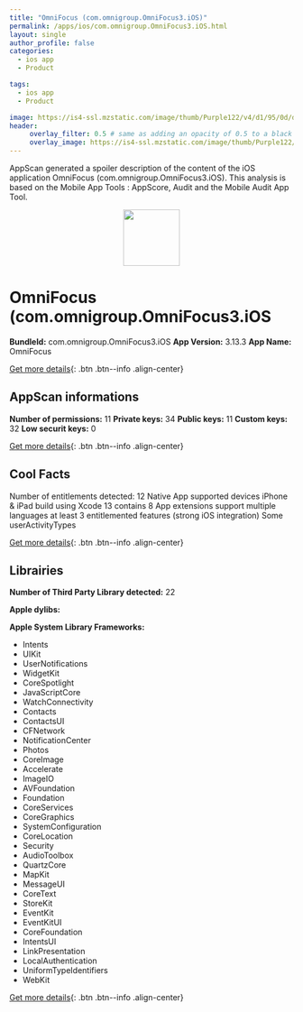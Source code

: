 ```yaml
---
title: "OmniFocus (com.omnigroup.OmniFocus3.iOS)"
permalink: /apps/ios/com.omnigroup.OmniFocus3.iOS.html
layout: single
author_profile: false
categories: 
  - ios app 
  - Product 

tags: 
  - ios app 
  - Product 

image: https://is4-ssl.mzstatic.com/image/thumb/Purple122/v4/d1/95/0d/d1950d96-46f9-f247-a499-3bb5b320a17c/AppIcon-0-1x_U007emarketing-0-0-0-7-0-0-85-220.png/512x512bb.jpg
header: 
     overlay_filter: 0.5 # same as adding an opacity of 0.5 to a black background
     overlay_image: https://is4-ssl.mzstatic.com/image/thumb/Purple122/v4/d1/95/0d/d1950d96-46f9-f247-a499-3bb5b320a17c/AppIcon-0-1x_U007emarketing-0-0-0-7-0-0-85-220.png/512x512bb.jpg
---
```

AppScan generated a spoiler description of the content of the iOS application OmniFocus (com.omnigroup.OmniFocus3.iOS). This analysis is based on the Mobile App Tools : AppScore, Audit and the Mobile Audit App Tool.

  
  
<div style="text-align: center;"><img src="https://is4-ssl.mzstatic.com/image/thumb/Purple122/v4/d1/95/0d/d1950d96-46f9-f247-a499-3bb5b320a17c/AppIcon-0-1x_U007emarketing-0-0-0-7-0-0-85-220.png/512x512bb.jpg" width="100" height="100"></div>  
  
# OmniFocus (com.omnigroup.OmniFocus3.iOS

**BundleId:** com.omnigroup.OmniFocus3.iOS
**App Version:** 3.13.3
**App Name:** OmniFocus


[Get more details](/pricing.html){: .btn .btn--info .align-center}  
  
## AppScan informations 

**Number of permissions:** 11
**Private keys:** 34
**Public keys:** 11
**Custom keys:** 32
**Low securit keys:** 0
  
[Get more details](/pricing.html){: .btn .btn--info .align-center}

## Cool Facts

Number of entitlements detected: 12
Native App
supported devices iPhone & iPad
build using Xcode 13
contains 8 App extensions
support multiple languages
at least 3 entitlemented features (strong iOS integration)
Some userActivityTypes
  
[Get more details](/pricing.html){: .btn .btn--info .align-center}

## Librairies 
**Number of Third Party Library detected:** 22

**Apple dylibs:**


**Apple System Library Frameworks:**
- Intents
- UIKit
- UserNotifications
- WidgetKit
- CoreSpotlight
- JavaScriptCore
- WatchConnectivity
- Contacts
- ContactsUI
- CFNetwork
- NotificationCenter
- Photos
- CoreImage
- Accelerate
- ImageIO
- AVFoundation
- Foundation
- CoreServices
- CoreGraphics
- SystemConfiguration
- CoreLocation
- Security
- AudioToolbox
- QuartzCore
- MapKit
- MessageUI
- CoreText
- StoreKit
- EventKit
- EventKitUI
- CoreFoundation
- IntentsUI
- LinkPresentation
- LocalAuthentication
- UniformTypeIdentifiers
- WebKit


  
[Get more details](/pricing.html){: .btn .btn--info .align-center}


